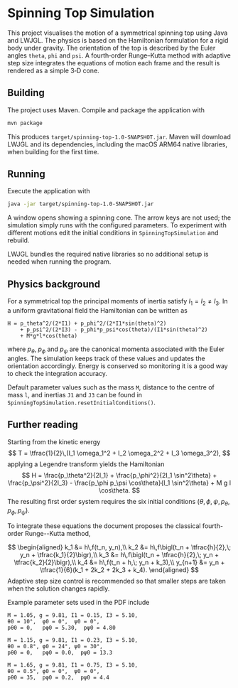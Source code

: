 # Spinning Top Simulation

This project visualises the motion of a symmetrical spinning top using Java and LWJGL. The physics is based on the Hamiltonian formulation for a rigid body under gravity. The orientation of the top is described by the Euler angles `theta`, `phi` and `psi`. A fourth‑order Runge–Kutta method with adaptive step size integrates the equations of motion each frame and the result is rendered as a simple 3‑D cone.

## Building

The project uses Maven. Compile and package the application with

```bash
mvn package
```

This produces `target/spinning-top-1.0-SNAPSHOT.jar`. Maven will download LWJGL and its dependencies, including the macOS ARM64 native libraries, when building for the first time.

## Running

Execute the application with

```bash
java -jar target/spinning-top-1.0-SNAPSHOT.jar
```

A window opens showing a spinning cone. The arrow keys are not used; the simulation simply runs with the configured parameters. To experiment with different motions edit the initial conditions in `SpinningTopSimulation` and rebuild.

LWJGL bundles the required native libraries so no additional setup is needed when running the program.

## Physics background

For a symmetrical top the principal moments of inertia satisfy $I_1 = I_2 \neq I_3$. In a uniform gravitational field the Hamiltonian can be written as

```
H = p_theta^2/(2*I1) + p_phi^2/(2*I1*sin(theta)^2)
    + p_psi^2/(2*I3) - p_phi*p_psi*cos(theta)/(I1*sin(theta)^2)
    + M*g*l*cos(theta)
```
where $p_\theta$, $p_\phi$ and $p_\psi$ are the canonical momenta associated with the Euler angles. The simulation keeps track of these values and updates the orientation accordingly. Energy is conserved so monitoring it is a good way to check the integration accuracy.

Default parameter values such as the mass `M`, distance to the centre of mass `l`, and inertias `J1` and `J3` can be found in `SpinningTopSimulation.resetInitialConditions()`.



## Further reading

Starting from the kinetic energy
$$
T = \tfrac{1}{2}\,(I_1 \omega_1^2 + I_2 \omega_2^2 + I_3 \omega_3^2),
$$
applying a Legendre transform yields the Hamiltonian
$$
H = \frac{p_\theta^2}{2I_1} + \frac{p_\phi^2}{2I_1 \sin^2\theta} + \frac{p_\psi^2}{2I_3} - \frac{p_\phi p_\psi \cos\theta}{I_1 \sin^2\theta} + M g l \cos\theta.
$$
The resulting first order system requires the six initial conditions $(\theta,\phi,\psi,p_\theta,p_\phi,p_\psi)$.

To integrate these equations the document proposes the classical fourth-order Runge--Kutta method,

$$
\begin{aligned}
  k_1 &= h\,f(t_n, y_n),\\
  k_2 &= h\,f\bigl(t_n + \tfrac{h}{2},\; y_n + \tfrac{k_1}{2}\bigr),\\
  k_3 &= h\,f\bigl(t_n + \tfrac{h}{2},\; y_n + \tfrac{k_2}{2}\bigr),\\
  k_4 &= h\,f(t_n + h,\; y_n + k_3),\\
  y_{n+1} &= y_n + \tfrac{1}{6}(k_1 + 2k_2 + 2k_3 + k_4).
\end{aligned}
$$
Adaptive step size control is recommended so that smaller steps are taken when the solution changes rapidly.

Example parameter sets used in the PDF include

```
M = 1.05, g = 9.81, I1 = 0.15, I3 = 5.10,
θ0 = 10°,  φ0 = 0°,  ψ0 = 0°,
pθ0 = 0,   pφ0 = 5.30,  pψ0 = 4.80

M = 1.15, g = 9.81, I1 = 0.23, I3 = 5.10,
θ0 = 0.8°, φ0 = 24°, ψ0 = 30°,
pθ0 = 0,   pφ0 = 0.0,  pψ0 = 13.3

M = 1.65, g = 9.81, I1 = 0.75, I3 = 5.10,
θ0 = 0.5°, φ0 = 0°,  ψ0 = 0°,
pθ0 = 35,  pφ0 = 0.2,  pψ0 = 4.4
```
